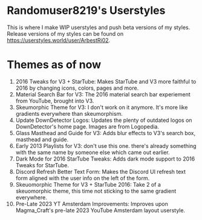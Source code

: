 # Randomuser8219's Userstyles
This is where I make WIP userstyles and push beta versions of my styles. Release versions of my styles can be found on https://userstyles.world/user/ArbestRi02.
# Themes as of now
1. 2016 Tweaks for V3 + StarTube: Makes StarTube and V3 more faithful to 2016 by changing icons, colors, pages and more.
3. Material Search Bar for V3: The 2016 material search bar experiement from YouTube, brought into V3.
4. Skeumorphic Theme for V3: I don't work on it anymore. It's more like gradients everywhere than skeumorphism.
5. Update DownDetector Logos: Updates the plenty of outdated logos on DownDetector's home page. Images are from Logopedia.
6. Glass Masthead and Guide for V3: Adds blur effects to V3's search box, masthead and guide.
7. Early 2013 Playlists for V3: don't use this one. there's already something with the same name by someone else which came out earlier.
8. Dark Mode for 2016 StarTube Tweaks: Adds dark mode support to 2016 Tweaks for StarTube.
9. Discord Refresh Better Text Form: Makes the Discord UI refresh text form aligned with the user info on the left of the form.
10. Skeuomorphic Theme for V3 + StarTube 2016: Take 2 of a skeuomorphic theme, this time not sticking to the same gradient everywhere.
11. Pre-Late 2023 YT Amsterdam Improvements: Improves upon Magma_Craft's pre-late 2023 YouTube Amsterdam layout userstyle.
